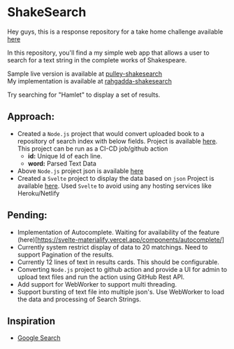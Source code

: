 # ShakeSearch

Hey guys, this is a response repository for a take home challenge available [here](https://github.com/ProlificLabs/shakesearch)

In this repository, you'll find a my simple web app that allows a user to search for a text string in the complete works of Shakespeare.

Sample live version is available at [pulley-shakesearch](https://pulley-shakesearch.herokuapp.com/)   
My implementation is available at [rahgadda-shakesearch](https://rahgadda.github.io/shakesearch/)   

Try searching for "Hamlet" to display a set of results.

## Approach:
- Created a `Node.js` project that would convert uploaded book to a repository of search index with below fields. 
  Project is available [here](scanbooks). This project can be run as a CI-CD job/github action
  - **id:** Unique Id of each line.
  - **word:** Parsed Text Data
- Above `Node.js` project json is available [here](book-index-json/completeworks1.json)
- Created a `Svelte` project to display the data based on `json`
  Project is available [here](search). Used `Svelte` to avoid using any hosting services like Heroku/Netlify 

## Pending:
- Implementation of Autocomplete. Waiting for availability of the feature (here)[https://svelte-materialify.vercel.app/components/autocomplete/]
- Currently system restrict display of data to 20 matchings. Need to support Pagination of the results.
- Currently 12 lines of text in results cards. This should be configurable. 
- Converting `Node.js` project to github action and provide a UI for admin to upload text files and run the action using GitHub Rest API.
- Add support for WebWorker to support multi threading.
- Support bursting of text file into multiple json's. Use WebWorker to load the data and processing of Search Strings.

## Inspiration
- [Google Search](https://www.youtube.com/watch?v=tFq6Q_muwG0)
